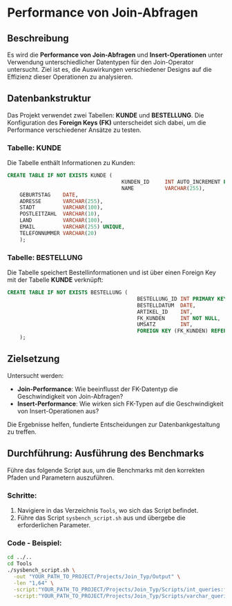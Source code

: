 # Performance von Join-Abfragen
## Beschreibung

Es wird die **Performance von Join-Abfragen** und **Insert-Operationen** unter Verwendung unterschiedlicher Datentypen für den Join-Operator untersucht. Ziel ist es, die Auswirkungen verschiedener Designs auf die Effizienz dieser Operationen zu analysieren.

## Datenbankstruktur

Das Projekt verwendet zwei Tabellen: **KUNDE** und **BESTELLUNG**. Die Konfiguration des **Foreign Keys (FK)** unterscheidet sich dabei, um die Performance verschiedener Ansätze zu testen.

### Tabelle: KUNDE
Die Tabelle enthält Informationen zu Kunden:

```sql
CREATE TABLE IF NOT EXISTS KUNDE (
                                     KUNDEN_ID     INT AUTO_INCREMENT PRIMARY KEY, -- ID für FK-Referenz
                                     NAME          VARCHAR(255),
    GEBURTSTAG    DATE,
    ADRESSE       VARCHAR(255),
    STADT         VARCHAR(100),
    POSTLEITZAHL  VARCHAR(10),
    LAND          VARCHAR(100),
    EMAIL         VARCHAR(255) UNIQUE,
    TELEFONNUMMER VARCHAR(20)
    );
```

### Tabelle: BESTELLUNG
Die Tabelle speichert Bestellinformationen und ist über einen Foreign Key mit der Tabelle **KUNDE** verknüpft:

```sql
CREATE TABLE IF NOT EXISTS BESTELLUNG (
                                          BESTELLUNG_ID INT PRIMARY KEY,
                                          BESTELLDATUM  DATE,
                                          ARTIKEL_ID    INT,
                                          FK_KUNDEN     INT NOT NULL,
                                          UMSATZ        INT,
                                          FOREIGN KEY (FK_KUNDEN) REFERENCES KUNDE (KUNDEN_ID)
    );
```

## Zielsetzung
Untersucht werden:
- **Join-Performance**: Wie beeinflusst der FK-Datentyp die Geschwindigkeit von Join-Abfragen?
- **Insert-Performance**: Wie wirken sich FK-Typen auf die Geschwindigkeit von Insert-Operationen aus?

Die Ergebnisse helfen, fundierte Entscheidungen zur Datenbankgestaltung zu treffen.

## Durchführung: Ausführung des Benchmarks

Führe das folgende Script aus, um die Benchmarks mit den korrekten Pfaden und Parametern auszuführen.

### Schritte:

1. Navigiere in das Verzeichnis `Tools`, wo sich das Script befindet.
2. Führe das Script `sysbench_script.sh` aus und übergebe die erforderlichen Parameter.

### Code - Beispiel:

```bash
cd ../..
cd Tools
./sysbench_script.sh \
  -out "YOUR_PATH_TO_PROJECT/Projects/Join_Typ/Output" \
  -len "1,64" \
  -script:"YOUR_PATH_TO_PROJECT/Projects/Join_Typ/Scripts/int_queries:false" \
  -script:"YOUR_PATH_TO_PROJECT/Projects/Join_Typ/Scripts/varchar_queries:true"
```